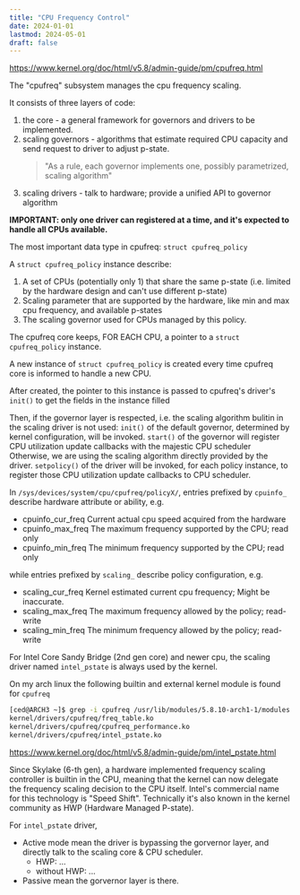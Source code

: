```yaml
---
title: "CPU Frequency Control"
date: 2024-01-01
lastmod: 2024-05-01
draft: false
---
```


https://www.kernel.org/doc/html/v5.8/admin-guide/pm/cpufreq.html

The "cpufreq" subsystem manages the cpu frequency scaling.

It consists of three layers of code:

1. the core - a general framework for governors and drivers to be implemented.
2. scaling governors - algorithms that estimate required CPU capacity and send request to driver to adjust p-state.
    > "As a rule, each governor implements one, possibly parametrized, scaling algorithm"
3. scaling drivers - talk to hardware; provide a unified API to governor algorithm

**IMPORTANT: only one driver can registered at a time, and it's expected to handle all CPUs available.**

The most important data type in cpufreq: `struct cpufreq_policy`

A `struct cpufreq_policy` instance describe:

1. A set of CPUs (potentially only 1) that share the same p-state (i.e. limited by the hardware design and can't use different p-state)
2. Scaling parameter that are supported by the hardware, like min and max cpu frequency, and available p-states
3. The scaling governor used for CPUs managed by this policy.

The cpufreq core keeps, FOR EACH CPU, a pointer to a `struct cpufreq_policy` instance.

A new instance of `struct cpufreq_policy` is created every time cpufreq core is informed to handle a new CPU.

After created, the pointer to this instance is passed to cpufreq's driver's `init()` to get the fields in the instance filled

Then, if the governor layer is respected, i.e. the scaling algorithm bulitin in the scaling driver is not used:
    `init()` of the default governor, determined by kernel configuration, will be invoked.
    `start()` of the governor will register CPU utilization update callbacks with the majestic CPU scheduler 
Otherwise, we are using the scaling algorithm directly provided by the driver.
    `setpolicy()` of the driver will be invoked, for each policy instance, to register those CPU utilization update callbacks to CPU scheduler.


In `/sys/devices/system/cpu/cpufreq/policyX/`, entries prefixed by `cpuinfo_` describe hardware attribute or ability, e.g.
- cpuinfo_cur_freq      Current actual cpu speed acquired from the hardware
- cpuinfo_max_freq      The maximum frequency supported by the CPU; read only
- cpuinfo_min_freq      The minimum frequency supported by the CPU; read only

while entries prefixed by `scaling_` describe policy configuration, e.g.
- scaling_cur_freq      Kernel estimated current cpu frequency; Might be inaccurate.
- scaling_max_freq      The maximum frequency allowed by the policy; read-write
- scaling_min_freq      The minimum frequency allowed by the policy; read-write


For Intel Core Sandy Bridge (2nd gen core) and newer cpu, the scaling driver named `intel_pstate` is always used by the kernel.

On my arch linux the following builtin and external kernel module is found for `cpufreq`
```bash
[ced@ARCH3 ~]$ grep -i cpufreq /usr/lib/modules/5.8.10-arch1-1/modules.builtin
kernel/drivers/cpufreq/freq_table.ko
kernel/drivers/cpufreq/cpufreq_performance.ko
kernel/drivers/cpufreq/intel_pstate.ko
```

https://www.kernel.org/doc/html/v5.8/admin-guide/pm/intel_pstate.html

Since Skylake (6-th gen), a hardware implemented frequency scaling controller is builtin in the CPU, meaning that the kernel can now delegate the frequency scaling decision to the CPU itself. Intel's commercial name for this technology is "Speed Shift". Technically it's also known in the kernel community as HWP (Hardware Managed P-state).

For `intel_pstate` driver,
- Active mode mean the driver is bypassing the gorvernor layer, and directly talk to the scaling core & CPU scheduler.
    - HWP: ...
    - without HWP: ...
- Passive mean the gorvernor layer is there.


